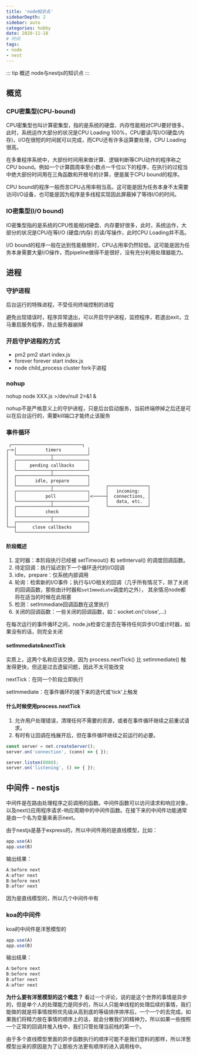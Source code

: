 ```yaml
---
title: 'node知识点'
sidebarDepth: 2
sidebar: auto
categories: hobby
date: 2020-11-18
# 时间
tags:
- node
- nest
---
```


::: tip 概述
node与nestjs的知识点
:::

<!-- more -->


## 概览

### CPU密集型(CPU-bound)
CPU密集型也叫计算密集型，指的是系统的硬盘、内存性能相对CPU要好很多，此时，系统运作大部分的状况是CPU Loading 100%，CPU要读/写I/O(硬盘/内存)，I/O在很短的时间就可以完成，而CPU还有许多运算要处理，CPU Loading很高。

在多重程序系统中，大部份时间用来做计算、逻辑判断等CPU动作的程序称之CPU bound。例如一个计算圆周率至小数点一千位以下的程序，在执行的过程当中绝大部份时间用在三角函数和开根号的计算，便是属于CPU bound的程序。

CPU bound的程序一般而言CPU占用率相当高。这可能是因为任务本身不太需要访问I/O设备，也可能是因为程序是多线程实现因此屏蔽掉了等待I/O的时间。

### IO密集型(I/O bound)
IO密集型指的是系统的CPU性能相对硬盘、内存要好很多，此时，系统运作，大部分的状况是CPU在等I/O (硬盘/内存) 的读/写操作，此时CPU Loading并不高。

I/O bound的程序一般在达到性能极限时，CPU占用率仍然较低。这可能是因为任务本身需要大量I/O操作，而pipeline做得不是很好，没有充分利用处理器能力。

## 进程
### 守护进程
后台运行的特殊进程，不受任何终端控制的进程

避免出现错误时，程序异常退出，可以开启守护进程，监控程序，若退出exit，立马重启服务程序，防止服务器崩掉

### 开启守护进程的方式
* pm2 pm2 start index.js
* forever forever start index.js
* node child_process cluster fork子进程

### nohup
nohup node XXX.js >/dev/null 2>&1 &

nohup不是严格意义上的守护进程，只是后台启动服务，当前终端停掉之后还是可以在后台运行的，需要kill端口才能终止该服务


### 事件循环
```
 ┌───────────────────────────┐
┌─>│           timers          │
│  └─────────────┬─────────────┘
│  ┌─────────────┴─────────────┐
│  │     pending callbacks     │
│  └─────────────┬─────────────┘
│  ┌─────────────┴─────────────┐
│  │       idle, prepare       │
│  └─────────────┬─────────────┘      ┌───────────────┐
│  ┌─────────────┴─────────────┐      │   incoming:   │
│  │           poll            │<─────┤  connections, │
│  └─────────────┬─────────────┘      │   data, etc.  │
│  ┌─────────────┴─────────────┐      └───────────────┘
│  │           check           │
│  └─────────────┬─────────────┘
│  ┌─────────────┴─────────────┐
└──┤      close callbacks      │
   └───────────────────────────┘
```

#### 阶段概述
1. 定时器：本阶段执行已经被 setTimeout() 和 setInterval() 的调度回调函数。
2. 待定回调：执行延迟到下一个循环迭代的I/O回调
3. idle，prepare：仅系统内部调用
4. 轮询：检索新的I/O事件；执行与I/O相关的回调（几乎所有情况下，除了关闭的回调函数，那些由计时器和`setImmediate`调度的之外），
其余情况node都将在适当的时候在此阻塞
5. 检测：setImmediate回调函数在这里执行
6. 关闭的回调函数：一些关闭的回调函数，如：socket.on('close',...)

在每次运行的事件循环之间，node.js检查它是否在等待任何异步I/O或计时器，如果没有的话，则完全关闭

#### setImmediate&nextTick
实质上，这两个名称应该交换，因为 process.nextTick() 比 setImmediate() 触发得更快，但这是过去遗留问题，因此不太可能改变

nextTick：在同一个阶段立即执行

setImmediate：在事件循环的接下来的迭代或'tick'上触发

#### 什么时候使用process.nextTick
1. 允许用户处理错误，清理任何不需要的资源，或者在事件循环继续之前重试请求。
2. 有时有让回调在栈展开后，但在事件循环继续之前运行的必要。

```js
const server = net.createServer();
server.on('connection', (conn) => { });

server.listen(8080);
server.on('listening', () => { });
```


## 中间件 - nestjs
中间件是在路由处理程序之前调用的函数。中间件函数可以访问请求和响应对象，以及next()应用程序请求-响应周期中的中间件函数。在接下来的中间件功能通常是由一个名为变量来表示next。

由于nestjs是基于express的，所以中间件用的是直线模型，比如：
```js
app.use(A)
app.use(B)
```
输出结果：
```js
A:before next
A:after next
B:before next
B:after next
```
因为是直线模型的，所以几个中间件中有

### koa的中间件
koa的中间件是洋葱模型的
```js
app.use(A)
app.use(B)
```
输出结果：
```js
A:before next
B:before next
B:after next
A:after next
```
**为什么要有洋葱模型的这个概念？**
看过一个评论，说的是这个世界的事情是异步的，但是单个人的处理能力是同步的，所以人只能单线程的处理后续的事情，我们能做的就是将事情按照优先级从高到底的等级排序排序后，一个一个的去完成。如果我们将精力放在事情的顺序上的话，就会分散我们的精神力，所以如果一些按照一个正常的回调并推入栈中，我们只管处理当前栈的第一个。

由于多个直线模型里面的异步函数执行的顺序可能不是我们意料的那样，所以洋葱模型出来的原因是为了让那些方法更有顺序的进入调用栈中。












